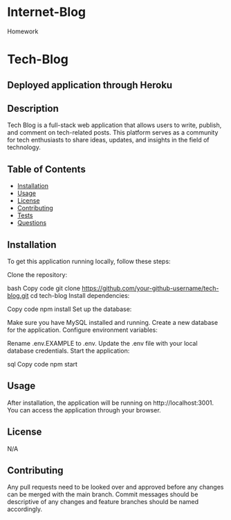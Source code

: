 # Internet-Blog
Homework 
# Tech-Blog

## Deployed application through Heroku



## Description

Tech Blog is a full-stack web application that allows users to write, publish, and comment on tech-related posts. This platform serves as a community for tech enthusiasts to share ideas, updates, and insights in the field of technology.

## Table of Contents

- [Installation](#installation)
- [Usage](#usage)
- [License](#license)
- [Contributing](#contributing)
- [Tests](#tests)
- [Questions](#questions)

## Installation

To get this application running locally, follow these steps:

Clone the repository:

bash
Copy code
git clone https://github.com/your-github-username/tech-blog.git
cd tech-blog
Install dependencies:

Copy code
npm install
Set up the database:

Make sure you have MySQL installed and running.
Create a new database for the application.
Configure environment variables:

Rename .env.EXAMPLE to .env.
Update the .env file with your local database credentials.
Start the application:

sql
Copy code
npm start

## Usage

After installation, the application will be running on http://localhost:3001. You can access the application through your browser.

## License

N/A

## Contributing

Any pull requests need to be looked over and approved before any changes can be merged with the main branch. Commit messages should be descriptive of any changes and feature branches should be named accordingly.
